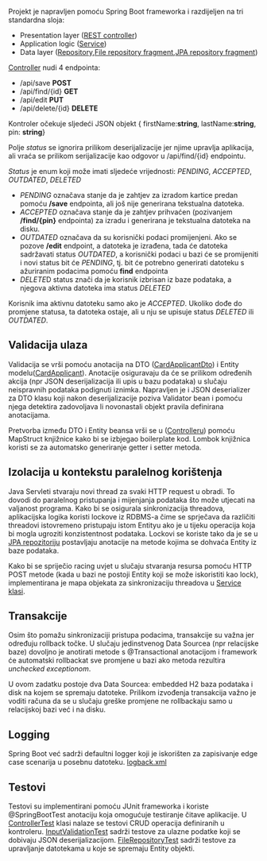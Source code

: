 Projekt je napravljen pomoću Spring Boot frameworka i razdijeljen na tri standardna sloja:

- Presentation layer ([REST controller](src/main/java/rba/zadatak/Controller.java))
- Application logic ([Service](src/main/java/rba/zadatak/service/CardApplicantServiceImpl.java))
- Data layer ([Repository](src/main/java/rba/zadatak/repository/CardRepositoryImpl.java),[File repository fragment](src/main/java/rba/zadatak/repository/FileRepositoryFragmentImpl.java),[JPA repository fragment](src/main/java/rba/zadatak/repository/JPARepositoryFragment.java))

[Controller](src/main/java/rba/zadatak/Controller.java) nudi 4 endpointa:
- /api/save **POST**
- /api/find/{id} **GET**
- /api/edit **PUT**
- /api/delete/{id} **DELETE**

Kontroler očekuje sljedeći JSON objekt { firstName:**string**, lastName:**string**, pin: **string**}

Polje *status* se ignorira prilikom deserijalizacije jer njime upravlja aplikacija, ali vraća se prilikom serijalizacije kao odgovor u  /api/find/{id} endpointu.

*Status* je enum koji  može imati sljedeće vrijednosti: *PENDING*, *ACCEPTED*, *OUTDATED*, *DELETED*

- *PENDING* označava stanje da je zahtjev za izradom kartice predan pomoću **/save** endpointa, ali još nije generirana tekstualna datoteka.
- *ACCEPTED* označava stanje da je zahtjev prihvaćen (pozivanjem **/find/{pin}** endpointa) za izradu i generirana je tekstualna datoteka na disku.
- *OUTDATED* označava da su korisnički podaci promijenjeni. Ako se pozove **/edit** endpoint, a datoteka je izrađena, tada će datoteka sadržavati status *OUTDATED*, a korisnički podaci u bazi će se promijeniti i novi status bit će *PENDING*, tj. bit će potrebno generirati datoteku s ažuriranim podacima pomoću **find** endpointa
- *DELETE*D status znači da je korisnik izbrisan iz baze podataka, a njegova aktivna datoteka ima status *DELETED*

Korisnik ima aktivnu datoteku samo ako je *ACCEPTED*. Ukoliko dođe do promjene statusa, ta datoteka ostaje, ali u nju se upisuje status *DELETED* ili *OUTDATED*.



## Validacija ulaza
Validacija se vrši pomoću anotacija na DTO ([CardApplicantDto](src/main/java/rba/zadatak/dto/CardApplicantDto.java)) i Entity modelu([CardApplicant](src/main/java/rba/zadatak/entity/CardApplicant.java)). Anotacije osiguravaju da će se prilikom određenih akcija (npr JSON deserijalizacija ili upis u bazu podataka) u slučaju neispravnih podataka podignuti iznimka. Napravljen je i JSON deserializer za DTO klasu koji nakon deserijalizacije poziva Validator bean i pomoću njega detektira zadovoljava li novonastali objekt pravila definirana anotacijama.

Pretvorba između DTO i Entity beansa vrši se u ([Controlleru](src/main/java/rba/zadatak/Controller.java)) pomoću MapStruct knjižnice kako bi se izbjegao boilerplate kod. Lombok knjižnica koristi se za automatsko generiranje getter i setter metoda. 


## Izolacija u kontekstu paralelnog korištenja

Java Servleti stvaraju novi thread za svaki HTTP request u obradi. To dovodi do paralelnog pristupanja i mijenjanja podataka što može utjecati na valjanost programa.
Kako bi se osigurala sinkronizacija threadova, aplikacijska logika koristi lockove iz RDBMS-a čime se sprječava da različiti threadovi istovremeno pristupaju istom Entityu ako je u tijeku operacija koja bi mogla ugroziti konzistentnost podataka. Lockovi se koriste tako da je se u [JPA repozitoriju](src/main/java/rba/zadatak/repository/JPARepositoryFragment.java) postavljaju anotacije na metode kojima se dohvaća Entity iz baze podataka.

Kako bi se spriječio racing uvjet u slučaju stvaranja resursa pomoću HTTP POST metode (kada u bazi ne postoji Entity koji se može iskoristiti kao lock), implementirana je mapa objekata za sinkronizaciju threadova u [Service klasi](src/main/java/rba/zadatak/service/CardApplicantServiceImpl.java).

## Transakcije
Osim što pomažu sinkronizaciji pristupa podacima, transakcije su važna jer određuju rollback točke. U slučaju jedinstvenog Data Sourcea (npr relacijske baze) dovoljno je anotirati metode s @Transactional anotacijom i framework će automatski rollbackat sve promjene u bazi ako metoda rezultira *unchecked exceptionom*.

U ovom zadatku postoje dva Data Sourcea: embedded H2 baza podataka i disk na kojem se spremaju datoteke. Prilikom izvođenja transakcija važno je voditi računa da se u slučaju greške promjene ne rollbackaju samo u relacijskoj bazi već i na disku.


## Logging

Spring Boot već sadrži defaultni logger koji je iskorišten za zapisivanje edge case scenarija u posebnu datoteku. [logback.xml](/src/main/resources/logback.xml)


## Testovi
Testovi su implementirani pomoću JUnit frameworka i koriste @SpringBootTest anotaciju koja omogućuje testiranje čitave aplikacije. U [ControllerTest](src/test/java/rba/zadatak/ControllerTest.java) klasi nalaze se testovi CRUD operacija definiranih u kontroleru. [InputValidationTest](src/test/java/rba/zadatak/InputValidationTest.java) sadrži testove za ulazne podatke koji se dobivaju JSON deserijalizacijom. [FileRepositoryTest](src/test/java/rba/zadatak/FileRepositoryTest.java) sadrži testove za upravljanje datotekama u koje se spremaju Entity objekti.
